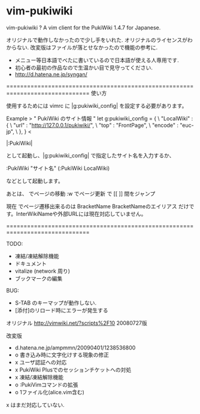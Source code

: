 vim-pukiwiki
============

vim-pukiwiki ? A vim client for the PukiWiki 1.4.7 for Japanese.

オリジナルで動作しなかったので少し手をいれた.
オリジナルのライセンスがわからない.
改変版はファイルが落とせなかったので機能の参考に.

- メニュー等日本語でべたに書いているので日本語が使える人専用です.
- 初心者の最初の作品なので生温かい目で見守ってください.
- http://d.hatena.ne.jp/syngan/

==============================================================================
使い方

使用するためには vimrc に |g:pukiwiki_config| を設定する必要があります。

Example >
	" PukiWiki のサイト情報 "
	let g:pukiwiki_config = {
	\	"LocalWiki" : {
	\		"url" : "http://127.0.0.1/pukiwiki/",
	\		"top" : "FrontPage",
	\		"encode" : "euc-jp",
	\	},
	\}
<

|:PukiWiki|

として起動し、|g:pukiwiki_config| で指定したサイト名を入力するか、

:PukiWiki "サイト名" 
(:PukiWiki LocalWiki)

などとして起動します。

あとは、
  <CR> でページの移動
  :w でページ更新
  <TAB> で [[ ]] 間をジャンプ

  現在 <CR> でページ遷移出来るのは
        BracketName
        BracketNameのエイリアス
  だけです。InterWikiNameや外部URLには現在対応していません。

==============================================================================

TODO:
  - 凍結/凍結解除機能
  - ドキュメント
  - vitalize (network 周り)
  - ブックマークの編集

BUG:
  - S-TAB のキーマップが動作しない.
  - [添付]のリロード時にエラーが発生する

オリジナル
  http://vimwiki.net/?scripts%2F10
  20080727版 

改変版
  - d.hatena.ne.jp/ampmmn/20090401/1238536800
  - o 書き込み時に文字化けする現象の修正
  - x ユーザ認証への対応
  - x PukiWiki Plusでのセッションチケットへの対処
  - x 凍結/凍結解除機能
  - o :PukiVimコマンドの拡張
  - o 1ファイル化(alice.vim含む)

x はまだ対応していない.


